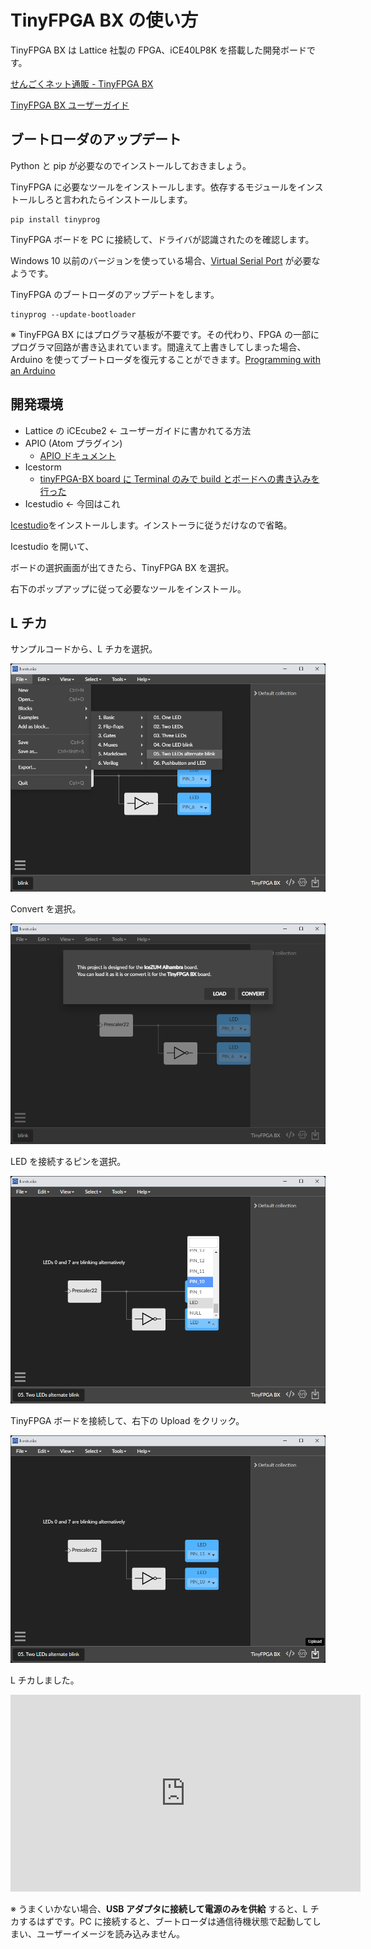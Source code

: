 # TinyFPGA BX の使い方

TinyFPGA BX は Lattice 社製の FPGA、iCE40LP8K を搭載した開発ボードです。

[せんごくネット通販 - TinyFPGA BX](https://www.sengoku.co.jp/mod/sgk_cart/detail.php?code=EEHD-5C6J)

[TinyFPGA BX ユーザーガイド](https://tinyfpga.com/b-series-guide.html)

## ブートローダのアップデート

Python と pip が必要なのでインストールしておきましょう。

TinyFPGA に必要なツールをインストールします。依存するモジュールをインストールしろと言われたらインストールします。

```
pip install tinyprog
```

TinyFPGA ボードを PC に接続して、ドライバが認識されたのを確認します。

Windows 10 以前のバージョンを使っている場合、[Virtual Serial Port](https://www.pjrc.com/teensy/usb_serial.html) が必要なようです。

TinyFPGA のブートローダのアップデートをします。

```
tinyprog --update-bootloader
```

※ TinyFPGA BX にはプログラマ基板が不要です。その代わり、FPGA の一部にプログラマ回路が書き込まれています。間違えて上書きしてしまった場合、Arduino を使ってブートローダを復元することができます。[Programming with an Arduino](https://github.com/tinyfpga/TinyFPGA-B-Series/tree/master/programmer_arduino)

## 開発環境

- Lattice の iCEcube2 ← ユーザーガイドに書かれてる方法
- APIO (Atom プラグイン)
  - [APIO ドキュメント](https://apiodoc.readthedocs.io/en/stable/source/installation.html)
- Icestorm
  - [tinyFPGA-BX board に Terminal のみで build とボードへの書き込みを行った](https://qiita.com/KYhei/items/0b8fb029bb8813c8cbd6)
- Icestudio ← 今回はこれ

[Icestudio](https://icestudio.io/#lk-download)をインストールします。インストーラに従うだけなので省略。

Icestudio を開いて、

ボードの選択画面が出てきたら、TinyFPGA BX を選択。

右下のポップアップに従って必要なツールをインストール。

## L チカ

サンプルコードから、L チカを選択。

![](./img/01.png)

Convert を選択。

![](./img/02.png)

LED を接続するピンを選択。

![](./img/03.png)

TinyFPGA ボードを接続して、右下の Upload をクリック。

![](./img/04.png)

L チカしました。

<iframe width="560" height="315" src="https://www.youtube.com/embed/hzZ5VPpSlpU" title="YouTube video player" frameborder="0" allow="accelerometer; autoplay; clipboard-write; encrypted-media; gyroscope; picture-in-picture" allowfullscreen></iframe>

※ うまくいかない場合、**USB アダプタに接続して電源のみを供給** すると、L チカするはずです。PC に接続すると、ブートローダは通信待機状態で起動してしまい、ユーザーイメージを読み込みません。
